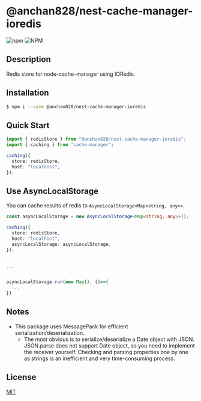 # @anchan828/nest-cache-manager-ioredis

![npm](https://img.shields.io/npm/v/@anchan828/nest-cache-manager-ioredis.svg)
![NPM](https://img.shields.io/npm/l/@anchan828/nest-cache-manager-ioredis.svg)

## Description

Redis store for node-cache-manager using IORedis.

## Installation

```bash
$ npm i --save @anchan828/nest-cache-manager-ioredis
```

## Quick Start

```ts
import { redisStore } from "@anchan828/nest-cache-manager-ioredis";
import { caching } from "cache-manager";

caching({
  store: redisStore,
  host: "localhost",
});
```

## Use AsyncLocalStorage

You can cache results of redis to `AsyncLocalStorage<Map<string, any>>`.

```ts
const asyncLocalStorage = new AsyncLocalStorage<Map<string, any>>();

caching({
  store: redisStore,
  host: "localhost",
  asyncLocalStorage: asyncLocalStorage,
});


...


asyncLocalStorage.run(new Map(), ()=>{
  ...
})
```

## Notes

- This package uses MessagePack for efficient serialization/deserialization.
  - The most obvious is to serialize/deserialize a Date object with JSON. JSON.parse does not support Date object, so you need to implement the receiver yourself. Checking and parsing properties one by one as strings is an inefficient and very time-consuming process.

## License

[MIT](LICENSE)
